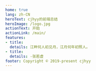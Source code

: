 ```yaml
---
home: true
lang: zh-CN
heroText: cjhyy的前端总结
heroImage: /logo.jpg
actionText: 开始
actionLink: /main/
features:
- title: 
  details: 江畔何人初见月，江月何年初照人。
- title: 
  details: -张若虚
footer: Copyright © 2019-present cjhyy
---
```

